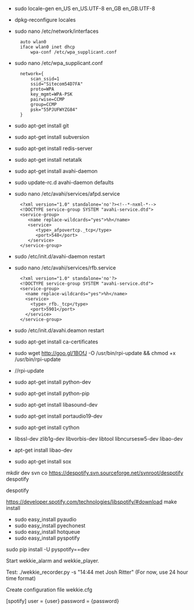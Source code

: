 
- sudo locale-gen en_US en_US.UTF-8 en_GB en_GB.UTF-8
- dpkg-reconfigure locales
- sudo nano /etc/network/interfaces

		auto wlan0
		iface wlan0 inet dhcp
			wpa-conf /etc/wpa_supplicant.conf	

- sudo nano /etc/wpa_supplicant.conf

		network={
			scan_ssid=1
			ssid="Sitecom54D7FA"
			proto=WPA
			key_mgmt=WPA-PSK
			pairwise=CCMP
			group=CCMP
			psk="55PJUFWYZG84"
		}

- sudo apt-get install git
- sudo apt-get install subversion
- sudo apt-get install redis-server
- sudo apt-get install netatalk
- sudo apt-get install avahi-daemon
- sudo update-rc.d avahi-daemon defaults
- sudo nano /etc/avahi/services/afpd.service

		<?xml version="1.0" standalone='no'?><!--*-nxml-*-->
		<!DOCTYPE service-group SYSTEM "avahi-service.dtd">
		<service-group>
		   <name replace-wildcards="yes">%h</name>
		   <service>
		      <type>_afpovertcp._tcp</type>
		      <port>548</port>
		   </service>
		</service-group> 

- sudo /etc/init.d/avahi-daemon restart
- sudo nano /etc/avahi/services/rfb.service

    	<?xml version="1.0" standalone='no'?>
		<!DOCTYPE service-group SYSTEM "avahi-service.dtd">
		<service-group>
		  <name replace-wildcards="yes">%h</name>
		  <service>
		    <type>_rfb._tcp</type>
		    <port>5901</port>
		  </service>
		</service-group>

- sudo /etc/init.d/avahi.deamon restart
- sudo apt-get install ca-certificates
- sudo wget http://goo.gl/1BOfJ -O /usr/bin/rpi-update && chmod +x /usr/bin/rpi-update
- //rpi-update

- sudo apt-get install python-dev
- sudo apt-get install python-pip
- sudo apt-get install libasound-dev
- sudo apt-get install portaudio19-dev
- sudo apt-get install cython
- libssl-dev zlib1g-dev libvorbis-dev libtool libncursesw5-dev libao-dev
- apt-get install libao-dev
- sudo apt-get install sox

mkdir dev
svn co https://despotify.svn.sourceforge.net/svnroot/despotify despotify



despotify

https://developer.spotify.com/technologies/libspotify/#download
make install

- sudo easy_install pyaudio
- sudo easy_install pyechonest
- sudo easy_install hotqueue
- sudo easy_install pyspotify



sudo pip install -U pyspotify==dev

Start wekkie_alarm and wekkie_player.

Test: ./wekkie_recorder.py -s "14:44 met Josh Ritter"
(For now, use 24 hour time format)

Create configuration file
wekkie.cfg

[spotify]
user = {user}
password = {password}